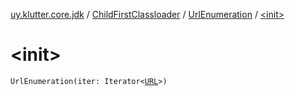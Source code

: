 [uy.klutter.core.jdk](../../index.md) / [ChildFirstClassloader](../index.md) / [UrlEnumeration](index.md) / [&lt;init&gt;](.)


# &lt;init&gt;
<code>UrlEnumeration(iter: Iterator<[URL](http://docs.oracle.com/javase/6/docs/api/java/net/URL.html)>)</code><br/>

